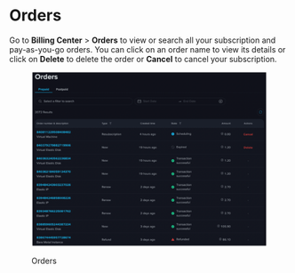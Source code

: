 # Orders

Go to **Billing Center** > **Orders** to view or search all your subscription and pay-as-you-go orders. You can click on an order name to view its details or click on **Delete** to delete the order or **Cancel** to cancel your subscription.

<figure><img src="../../.gitbook/assets/image (4).png" alt=""><figcaption><p>Orders</p></figcaption></figure>

